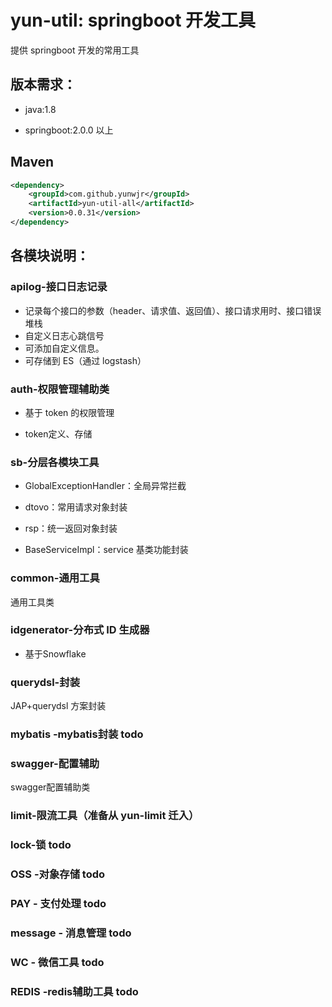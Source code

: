 # yun-util: springboot 开发工具

提供 springboot 开发的常用工具



## 版本需求：

- java:1.8

- springboot:2.0.0 以上



## Maven

```xml
<dependency>
    <groupId>com.github.yunwjr</groupId>
    <artifactId>yun-util-all</artifactId>
    <version>0.0.31</version>
</dependency>
```



## 各模块说明：

### apilog-接口日志记录

- 记录每个接口的参数（header、请求值、返回值）、接口请求用时、接口错误堆栈
- 自定义日志心跳信号
- 可添加自定义信息。
- 可存储到 ES（通过 logstash）



### auth-权限管理辅助类

- 基于 token 的权限管理

- token定义、存储

  

### sb-分层各模块工具

- GlobalExceptionHandler：全局异常拦截

- dtovo：常用请求对象封装

- rsp：统一返回对象封装

- BaseServiceImpl：service 基类功能封装

  


### common-通用工具

通用工具类



### idgenerator-分布式 ID 生成器

- 基于Snowflake

  

### querydsl-封装

JAP+querydsl 方案封装



### mybatis -mybatis封装 todo



### swagger-配置辅助

swagger配置辅助类



### limit-限流工具（准备从 yun-limit 迁入）



### lock-锁  todo



### OSS -对象存储  todo



### PAY - 支付处理  todo



### message - 消息管理  todo



### WC - 微信工具  todo



### REDIS -redis辅助工具  todo

[]()